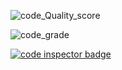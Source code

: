

 ![code_Quality_score](https://www.code-inspector.com/project/27644/score/svg) 




 ![code_grade](https://www.code-inspector.com/project/27644/status/svg)




<a href="https://frontend.code-inspector.com/public/user/github/3114-HM">
   <img src="https://code-inspector.com/public/badge/user/github/3114-HM?style=light" alt="code inspector badge" />
</a>
